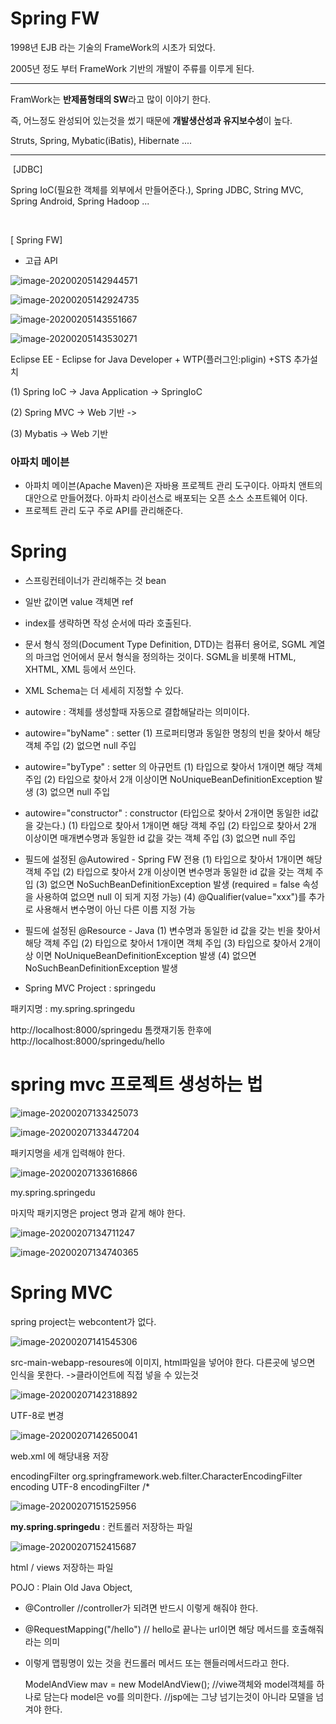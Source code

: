 # Spring FW



1998년 EJB 라는 기술의 FrameWork의 시초가 되었다.

2005년 정도 부터 FrameWork 기반의 개발이 주류를 이루게 된다.

--------------------

FramWork는 **반제품형태의 SW**라고 많이 이야기 한다.

즉, 어느정도 완성되어 있는것을 썼기 때문에 **개발생산성과 유지보수성**이 높다.

Struts, Spring, Mybatic(iBatis), Hibernate .... 

--------

​								[JDBC]

Spring IoC(필요한 객체를 외부에서 만들어준다.), Spring JDBC, String MVC, Spring Android, Spring Hadoop ...			 

​				

[ Spring FW]

- 고급 API 





![image-20200205142944571](C:\Users\student\AppData\Roaming\Typora\typora-user-images\image-20200205142944571.png)

![image-20200205142924735](C:\Users\student\AppData\Roaming\Typora\typora-user-images\image-20200205142924735.png)

![image-20200205143551667](C:\Users\student\AppData\Roaming\Typora\typora-user-images\image-20200205143551667.png)

![image-20200205143530271](C:\Users\student\AppData\Roaming\Typora\typora-user-images\image-20200205143530271.png)





Eclipse EE - Eclipse for Java Developer + WTP(플러그인:pligin) +STS 추가설치

(1) Spring IoC -> Java Application -> SpringIoC

(2) Spring MVC -> Web 기반 -> 

(3) Mybatis -> Web 기반



### 아파치 메이븐

- 아파치 메이븐(Apache Maven)은 자바용 프로젝트 관리 도구이다. 아파치 앤트의 대안으로 만들어졌다. 아파치 라이선스로 배포되는 오픈 소스 소프트웨어 이다.
- 프로젝트 관리 도구 주로 API를 관리해준다.



# Spring 

- 스프링컨테이너가 관리해주는 것 bean
- 일반 값이면 value 객체면 ref
- index를 생략하면 작성 순서에 따라 호출된다.
- 문서 형식 정의(Document Type Definition, DTD)는 컴퓨터 용어로, SGML 계열의 마크업 언어에서 문서 형식을 정의하는 것이다. SGML을 비롯해 HTML, XHTML, XML 등에서 쓰인다.
- XML Schema는 더 세세히 지정할 수 있다.
- autowire : 객체를 생성할때 자동으로 결합해달라는 의미이다.

- autowire="byName"  : setter
  (1) 프로퍼티명과 동일한 명칭의 빈을 찾아서 해당 객체 주입
  (2) 없으면 null 주입

- autowire="byType"  : setter 의 아규먼트 
  (1) 타입으로 찾아서 1개이면 해당 객체 주입
  (2) 타입으로 찾아서 2개 이상이면 NoUniqueBeanDefinitionException 발생
  (3) 없으면 null 주입

- autowire="constructor"  : constructor (타입으로 찾아서 2개이면 동일한 id값을 갖는다.)
  (1) 타입으로 찾아서 1개이면 해당 객체 주입
  (2) 타입으로 찾아서 2개 이상이면 매개변수명과 동일한 id 값을 갖는 객체 주입
  (3) 없으면 null 주입



- 필드에 설정된 @Autowired  - Spring FW 전용
  (1) 타입으로 찾아서 1개이면 해당 객체 주입
  (2) 타입으로 찾아서 2개 이상이면 변수명과 동일한 id 값을 갖는 객체 주입
  (3) 없으면 NoSuchBeanDefinitionException 발생
       (required = false 속성을 사용하여 없으면 null 이 되게 지정 가능)
  (4) @Qualifier(value="xxx")를 추가로 사용해서 변수명이 아닌 다른 이름 지정 가능

- 필드에 설정된 @Resource  - Java
  (1) 변수명과 동일한 id 값을 갖는 빈을 찾아서 해당 객체 주입
  (2) 타입으로 찾아서 1개이면 객체 주입
  (3) 타입으로 찾아서 2개이상 이면 NoUniqueBeanDefinitionException 발생
  (4) 없으면 NoSuchBeanDefinitionException 발생



- Spring MVC Project : springedu

 패키지명 : my.spring.springedu

http://localhost:8000/springedu
톰캣재기동 한후에
http://localhost:8000/springedu/hello



# spring mvc 프로젝트 생성하는 법



![image-20200207133425073](C:\Users\student\AppData\Roaming\Typora\typora-user-images\image-20200207133425073.png)

![image-20200207133447204](C:\Users\student\AppData\Roaming\Typora\typora-user-images\image-20200207133447204.png)



패키지명을 세개 입력해야 한다.

![image-20200207133616866](C:\Users\student\AppData\Roaming\Typora\typora-user-images\image-20200207133616866.png)

my.spring.springedu

마지막 패키지명은 project 명과 같게 해야 한다.

![image-20200207134711247](C:\Users\student\AppData\Roaming\Typora\typora-user-images\image-20200207134711247.png)

![image-20200207134740365](C:\Users\student\AppData\Roaming\Typora\typora-user-images\image-20200207134740365.png)



# Spring MVC

spring project는 webcontent가 없다.

![image-20200207141545306](C:\Users\student\AppData\Roaming\Typora\typora-user-images\image-20200207141545306.png)

src-main-webapp-resoures에 이미지, html파일을 넣어야 한다. 다른곳에 넣으면 인식을 못한다. ->클라이언트에 직접 넣을 수 있는것

![image-20200207142318892](C:\Users\student\AppData\Roaming\Typora\typora-user-images\image-20200207142318892.png)

UTF-8로 변경 



![image-20200207142650041](C:\Users\student\AppData\Roaming\Typora\typora-user-images\image-20200207142650041.png)

web.xml 에 해당내용 저장 

<filter>
<filter-name>encodingFilter</filter-name>
<filter-class>org.springframework.web.filter.CharacterEncodingFilter</filter-class>
<!-- 이 서버에 있는 모든 페이지는 CharacterEncodingFilter라는 필터를 거쳐라-->
    <init-param>
      <param-name>encoding</param-name>
      <param-value>UTF-8</param-value>
<!-- 인코딩이라는 이름이 UTF-8 이라는 값을 저장-->
    </init-param>
  </filter>
  <filter-mapping>
    <filter-name>encodingFilter</filter-name>
    <url-pattern>/*</url-pattern>
  </filter-mapping>



![image-20200207151525956](C:\Users\student\AppData\Roaming\Typora\typora-user-images\image-20200207151525956.png)

**my.spring.springedu** : 컨트롤러 저장하는 파일

![image-20200207152415687](C:\Users\student\AppData\Roaming\Typora\typora-user-images\image-20200207152415687.png)

html / views 저장하는 파일



POJO : Plain Old Java Object,



- @Controller //controller가 되려면 반드시 이렇게 해줘야 한다.
- @RequestMapping("/hello") // hello로 끝나는 url이면 해당 메서드를 호출해줘 라는 의미
- 이렇게 맵핑명이 있는 것을 컨드롤러 메서드 또는 핸들러메서드라고 한다.



	ModelAndView mav = new ModelAndView();
		//viwe객체와 model객체를 하나로 담는다 model은 vo를 의미한다.
		//jsp에는 그냥 넘기는것이 아니라 모델을 넘겨야 한다.